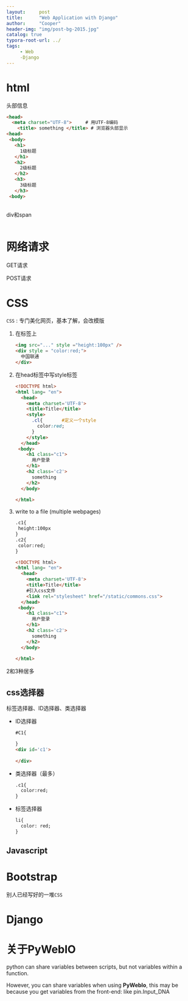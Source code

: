 ```yaml
---
layout:     post
title:      "Web Application with Django"
author:     "Cooper"
header-img: "img/post-bg-2015.jpg"
catalog: true
typora-root-url: ../
tags:
     - Web
     -Django
---
```




# html

头部信息

```html
<head>
  <meta charset="UTF-8">     # 用UTF-8编码
	<title> something </title> # 浏览器头部显示
<head>
 <body>
   <h1>
     1级标题
   </h1>
   <h2>
     2级标题
   </h2>
   <h3>
     3级标题
   </h3>
 <body>
 

```



div和span

```

```



# 网络请求



GET请求



POST请求

# CSS

`CSS` : 专门美化网页，基本了解，会改模版

1. 在标签上

   ```html
   <img src="..." style ="height:100px" />
   <div style = "color:red;">
     中国联通
   </div>
   ```

2. 在head标签中写style标签

   ```html
   <!DOCTYPE html>
   <html lang= "en">
     <head>
       <meta charset='UTF-8'>
       <title>Title</title>
       <style>
         .cl{		#定义一个style
           color:red;
         }
       </style> 
     </head>
   	<body>
       <h1 class="c1">
         用户登录
       </h1>
       <h2 class='c2'>
         something
       </h2>
     </body> 
     
   </html>
   ```

   

3. write to a file (multiple webpages)

   ```html
   .c1{
   	height:100px
   }
   .c2{
   	color:red;
   }
   ```

   

   ```html
   <!DOCTYPE html>
   <html lang= "en">
     <head>
       <meta charset='UTF-8'>
       <title>Title</title>
       #引入css文件	
       <link rel="stylesheet" href="/static/commons.css">     
     </head>
   	<body>
       <h1 class="c1">
         用户登录
       </h1>
       <h2 class='c2'>
         something
       </h2>
     </body> 
     
   </html>
   ```

   

2和3种居多

## css选择器

标签选择器、ID选择器、类选择器

* ID选择器

  ```html
  #C1{
  
  }
  <div id='c1'>
    
  </div>
  ```

  

* 类选择器（最多）

  ```html
  .c1{
  	color:red;
  }
  ```

  

* 标签选择器

  ```html
  li{
  	color: red;
  }
  ```


## Javascript





# Bootstrap

别人已经写好的一堆`CSS`



# Django



# 关于PyWebIO

python can share variables between scripts, but not variables within a function. 

However, you can share variables when using **PyWebIo**, this may be because you get variables from the front-end: like pin.Input_DNA

